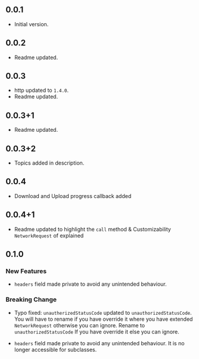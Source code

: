 ## 0.0.1

- Initial version.

## 0.0.2

- Readme updated.

## 0.0.3

- http updated to `1.4.0`.
- Readme updated.

## 0.0.3+1

- Readme updated.

## 0.0.3+2

- Topics added in description.

## 0.0.4

- Download and Upload progress callback added

## 0.0.4+1

- Readme updated to highlight the `call` method & Customizability `NetworkRequest` of explained

## 0.1.0

### New Features
- `headers` field made private to avoid any unintended behaviour.

### Breaking Change
- Typo fixed: `unautherizedStatusCode` updated to `unauthorizedStatusCode`. You will have to rename if you have override it where you have extended `NetworkRequest` otherwise you can ignore. Rename to `unauthorizedStatusCode`  If you have override it else you can ignore.

- `headers` field made private to avoid any unintended behaviour. It is no longer accessible for subclasses.